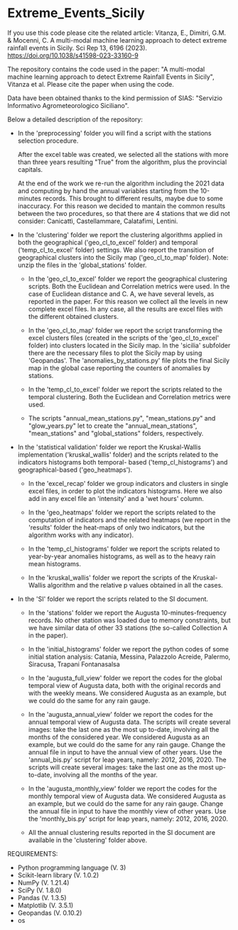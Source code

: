 # Extreme_Events_Sicily

If you use this code please cite the related article:
Vitanza, E., Dimitri, G.M. & Mocenni, C. A multi-modal machine learning approach to detect extreme rainfall events in Sicily. Sci Rep 13, 6196 (2023). https://doi.org/10.1038/s41598-023-33160-9

The repository contains the code used in the paper: "A multi-modal machine learning approach to detect Extreme Rainfall Events in Sicily", Vitanza et al. Please cite the paper when using the code.

Data have been obtained thanks to the kind permission of SIAS: "Servizio Informativo Agrometeorologico Siciliano".

Below a detailed description of the repository:
- In the 'preprocessing' folder you will find a script with the stations selection
  procedure.

  After the excel table was created, we selected all the stations with more than three years
  resulting "True" from the algorithm, plus the provincial capitals. 

  At the end of the work we re-run the algorithm including the 2021 data and computing by hand the
  annual variables starting from the 10-minutes records. This brought to different results, maybe
  due to some inaccuracy. For this reason we decided to mantain the common results between the two
  procedures, so that there are 4 stations that we did not consider: Canicattì, Castellammare,
  Calatafimi, Lentini.

- In the 'clustering' folder we report the clustering algorithms applied in both the geographical
  ('geo_cl_to_excel' folder) and temporal ('temp_cl_to_excel' folder) settings. 
  We also report the transition of geographical clusters into the Sicily map ('geo_cl_to_map'
  folder).
Note: unzip the files in the 'global_stations' folder.

	- In the 'geo_cl_to_excel' folder we report the geographical clustering scripts.
	  Both the Euclidean and Correlation metrics were used. 
	  In the case of Euclidean distance and C. A, we have several levels, as reported
	  in the paper. For this reason we collect all the levels in new complete excel files.
	  In any case, all the results are excel files with the different obtained
	  clusters.

	- In the 'geo_cl_to_map' folder we report the script transforming the excel clusters files
	  (created in the scripts of the 'geo_cl_to_excel' folder) into clusters located in the
	  Sicily map. In the 'sicilia' subfolder there are the necessary files to plot the Sicily
	  map by using 'Geopandas'. The 'anomalies_by_stations.py' file plots the final Sicily map
	  in the global case reporting the counters of anomalies by stations.

	- In the 'temp_cl_to_excel' folder we report the scripts related to the temporal
	  clustering. Both the Euclidean and Correlation metrics were used.
	
	- The scripts "annual_mean_stations.py", "mean_stations.py" and "glow_years.py" let to create the "annual_mean_stations", "mean_stations" and
	  "global_stations" folders, respectively.

- In the 'statistical validation' folder we report the Kruskal-Wallis implementation
  ('kruskal_wallis' folder) and the scripts related to the indicators histograms both temporal-
  based ('temp_cl_histograms') and geographical-based ('geo_heatmaps').

	- In the 'excel_recap' folder we group indicators and clusters in single excel files, in
	  order to plot the indicators histograms. Here we also add in any excel file an
	  'intensity' and a 'wet hours' column.
	
	- In the 'geo_heatmaps' folder we report the scripts related to the computation of
	  indicators and the related heatmaps (we report in the 'results' folder the heat-maps of
	  only two indicators, but the algorithm works with any indicator).

	- In the 'temp_cl_histograms' folder we report the scripts related to year-by-year
	  anomalies histograms, as well as to the heavy rain mean histograms.

	- In the 'kruskal_wallis' folder we report the scripts of the Kruskal-Wallis algorithm and
	  the relative p values obtained in all the cases.

- In the 'SI' folder we report the scripts related to the SI document.
	
	- In the 'stations' folder we report the Augusta 10-minutes-frequency records.
	  No other station was loaded due to memory constraints, but we have similar data of other
	  33 stations (the so-called Collection A in the paper).

	- In the 'initial_histograms' folder we report the python codes of some initial station
	  analysis: Catania, Messina, Palazzolo Acreide, Palermo, Siracusa, Trapani Fontanasalsa

	- In the 'augusta_full_view' folder we report the codes for the global temporal view of
	  Augusta data, both with the original records and with the weekly means.
	  We considered Augusta as an example, but we could do the same for any rain gauge.

	- In the 'augusta_annual_view' folder we report the codes for the annual temporal view of
	  Augusta data. The scripts will create several images: take the last one as the most up
	  to-date, involving all the months of the considered year. We considered Augusta as an
	  example, but we could do the same for any rain gauge. Change the annual file in input to
	  have the annual view of other years. Use the 'annual_bis.py' script for leap years,
	  namely: 2012, 2016, 2020. The scripts will create several images: take the last one as
	  the most up-to-date, involving all the months of the year.

	- In the 'augusta_monthly_view' folder we report the codes for the monthly temporal view
	  of Augusta data. We considered Augusta as an example, but we could do the same for any
	  rain gauge. Change the annual file in input to have the monthly view of other years. Use
	  the 'monthly_bis.py' script for leap years, namely: 2012, 2016, 2020.
	
	- All the annual clustering results reported in the SI document are available in the
	  'clustering' folder above.
	  
REQUIREMENTS: 
- Python programming language (V. 3)
- Scikit-learn library (V. 1.0.2)
- NumPy (V. 1.21.4)
- SciPy (V. 1.8.0)
- Pandas (V. 1.3.5)
- Matplotlib (V. 3.5.1)
- Geopandas (V. 0.10.2)
- os

